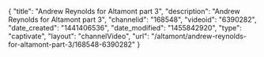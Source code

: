 {
    "title": "Andrew Reynolds for Altamont part 3",
    "description": "Andrew Reynolds for Altamont part 3",
    "channelid": "168548",
    "videoid": "6390282",
    "date_created": "1441406536",
    "date_modified": "1455842920",
    "type": "captivate",
    "layout": "channelVideo",
    "url": "\/altamont\/andrew-reynolds-for-altamont-part-3\/168548-6390282"
}